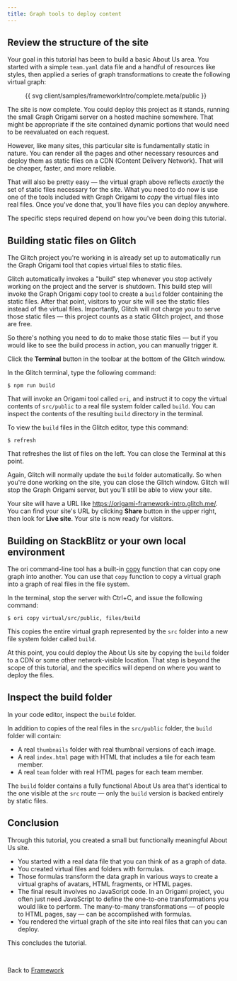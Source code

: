 ```yaml
---
title: Graph tools to deploy content
---
```


## Review the structure of the site

Your goal in this tutorial has been to build a basic About Us area. You started with a simple `team.yaml` data file and a handful of resources like styles, then applied a series of graph transformations to create the following virtual graph:

<figure>
{{ svg client/samples/frameworkIntro/complete.meta/public }}
</figure>

The site is now complete. You could deploy this project as it stands, running the small Graph Origami server on a hosted machine somewhere. That might be appropriate if the site contained dynamic portions that would need to be reevaluated on each request.

However, like many sites, this particular site is fundamentally static in nature. You can render all the pages and other necessary resources and deploy them as static files on a CDN (Content Delivery Network). That will be cheaper, faster, and more reliable.

That will also be pretty easy — the virtual graph above reflects _exactly_ the set of static files necessary for the site. What you need to do now is use one of the tools included with Graph Origami to _copy_ the virtual files into real files. Once you've done that, you'll have files you can deploy anywhere.

The specific steps required depend on how you've been doing this tutorial.

## Building static files on Glitch

The Glitch project you're working in is already set up to automatically run the Graph Origami tool that copies virtual files to static files.

Glitch automatically invokes a "build" step whenever you stop actively working on the project and the server is shutdown. This build step will invoke the Graph Origami copy tool to create a `build` folder containing the static files. After that point, visitors to your site will see the static files instead of the virtual files. Importantly, Glitch will not charge you to serve those static files — this project counts as a static Glitch project, and those are free.

So there's nothing you need to do to make those static files — but if you would like to see the build process in action, you can manually trigger it.

<span class="tutorialStep"></span> Click the **Terminal** button in the toolbar at the bottom of the Glitch window.

<span class="tutorialStep"></span> In the Glitch terminal, type the following command:

```console
$ npm run build
```

That will invoke an Origami tool called `ori`, and instruct it to copy the virtual contents of `src/public` to a real file system folder called `build`. You can inspect the contents of the resulting `build` directory in the terminal.

<span class="tutorialStep"></span> To view the `build` files in the Glitch editor, type this command:

```console
$ refresh
```

That refreshes the list of files on the left. You can close the Terminal at this point.

Again, Glitch will normally update the `build` folder automatically. So when you're done working on the site, you can close the Glitch window. Glitch will stop the Graph Origami server, but you'll still be able to view your site.

Your site will have a URL like https://origami-framework-intro.glitch.me/. You can find your site's URL by clicking **Share** button in the upper right, then look for **Live site**. Your site is now ready for visitors.

## Building on StackBlitz or your own local environment

The ori command-line tool has a built-in [copy](/cli/builtins.html#copy) function that can copy one graph into another. You can use that `copy` function to copy a virtual graph into a graph of real files in the file system.

<span class="tutorialStep"></span> In the terminal, stop the server with Ctrl+C, and issue the following command:

```console
$ ori copy virtual/src/public, files/build
```

This copies the entire virtual graph represented by the `src` folder into a new file system folder called `build`.

At this point, you could deploy the About Us site by copying the `build` folder to a CDN or some other network-visible location. That step is beyond the scope of this tutorial, and the specifics will depend on where you want to deploy the files.

## Inspect the build folder

<span class="tutorialStep"></span> In your code editor, inspect the `build` folder.

In addition to copies of the real files in the `src/public` folder, the `build` folder will contain:

- A real `thumbnails` folder with real thumbnail versions of each image.
- A real `index.html` page with HTML that includes a tile for each team member.
- A real `team` folder with real HTML pages for each team member.

The `build` folder contains a fully functional About Us area that's identical to the one visible at the `src` route — only the `build` version is backed entirely by static files.

## Conclusion

Through this tutorial, you created a small but functionally meaningful About Us site.

- You started with a real data file that you can think of as a graph of data.
- You created virtual files and folders with formulas.
- Those formulas transform the data graph in various ways to create a virtual graphs of avatars, HTML fragments, or HTML pages.
- The final result involves no JavaScript code. In an Origami project, you often just need JavaScript to define the one-to-one transformations you would like to perform. The many-to-many transformations — of people to HTML pages, say — can be accomplished with formulas.
- You rendered the virtual graph of the site into real files that can you can deploy.

This concludes the tutorial.

&nbsp;

Back to [Framework](/framework/)
